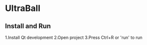 # UltraBall

## Install and Run
1.Install Qt development
2.Open project
3.Press Ctrl+R or 'run' to run